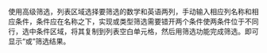 使用高级筛选，列表区域选择要筛选的数学和英语两列，手动输入相应列名称和相应条件，条件应在名称之下，实现或类型筛选需要错开两个条件使两条件位于不同行，选中条件区域，将其复制到列表空白单元格，然后用筛选功能完成筛选。即可显示“或”筛选结果。
